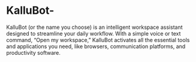 # KalluBot-
KalluBot (or the name you choose) is an intelligent workspace assistant designed to streamline your daily workflow. With a simple voice or text command, “Open my workspace,” KalluBot activates all the essential tools and applications you need, like browsers, communication platforms, and productivity software.
